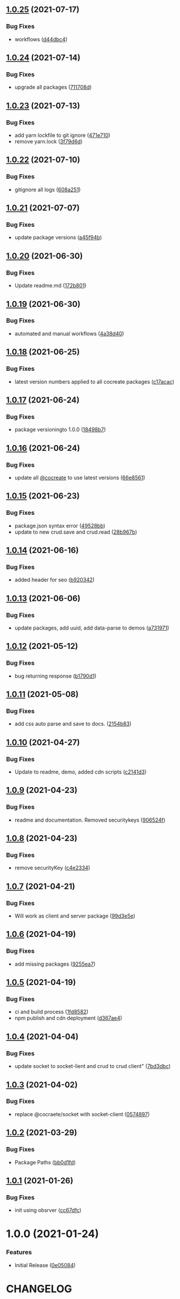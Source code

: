 ## [1.0.25](https://github.com/CoCreate-app/CoCreate-api/compare/v1.0.24...v1.0.25) (2021-07-17)


### Bug Fixes

* workflows ([d44dbc4](https://github.com/CoCreate-app/CoCreate-api/commit/d44dbc4a89791690fb7ad22f86283b5e6a2f7687))

## [1.0.24](https://github.com/CoCreate-app/CoCreate-api/compare/v1.0.23...v1.0.24) (2021-07-14)


### Bug Fixes

* upgrade all packages ([711708d](https://github.com/CoCreate-app/CoCreate-api/commit/711708d9bdf640292a4b0e709d20dc4b2f3ea64e))

## [1.0.23](https://github.com/CoCreate-app/CoCreate-api/compare/v1.0.22...v1.0.23) (2021-07-13)


### Bug Fixes

* add yarn lockfile to git ignore ([471e710](https://github.com/CoCreate-app/CoCreate-api/commit/471e710bb75564618ff6e2263eee51dc411734fb))
* remove yarn.lock ([3f79d6d](https://github.com/CoCreate-app/CoCreate-api/commit/3f79d6da508bec1dac60005a7f653ba2e0376f64))

## [1.0.22](https://github.com/CoCreate-app/CoCreate-api/compare/v1.0.21...v1.0.22) (2021-07-10)


### Bug Fixes

* gitignore all logs ([608a251](https://github.com/CoCreate-app/CoCreate-api/commit/608a251e7baea045ed5ac0c3c75499d2f5d3ef34))

## [1.0.21](https://github.com/CoCreate-app/CoCreate-api/compare/v1.0.20...v1.0.21) (2021-07-07)


### Bug Fixes

* update package versions ([a45f94b](https://github.com/CoCreate-app/CoCreate-api/commit/a45f94bec74497543caadd9333ec9966d27edf44))

## [1.0.20](https://github.com/CoCreate-app/CoCreate-api/compare/v1.0.19...v1.0.20) (2021-06-30)


### Bug Fixes

* Update readme.md ([172b801](https://github.com/CoCreate-app/CoCreate-api/commit/172b8017e11a495d63aa48e494802bc17e2f2eb6))

## [1.0.19](https://github.com/CoCreate-app/CoCreate-api/compare/v1.0.18...v1.0.19) (2021-06-30)


### Bug Fixes

* automated and manual workflows ([4a38d40](https://github.com/CoCreate-app/CoCreate-api/commit/4a38d40e8dfb30906af5ee7c0941082856c6fd4e))

## [1.0.18](https://github.com/CoCreate-app/CoCreate-api/compare/v1.0.17...v1.0.18) (2021-06-25)


### Bug Fixes

* latest version numbers applied to all cocreate packages ([c17acac](https://github.com/CoCreate-app/CoCreate-api/commit/c17acac769e13757dd9adc5cf65a1e0544a6b7cf))

## [1.0.17](https://github.com/CoCreate-app/CoCreate-api/compare/v1.0.16...v1.0.17) (2021-06-24)


### Bug Fixes

* package versioningto 1.0.0 ([18498b7](https://github.com/CoCreate-app/CoCreate-api/commit/18498b7e4076fc2e7ccf41cbe6509e5720f38514))

## [1.0.16](https://github.com/CoCreate-app/CoCreate-api/compare/v1.0.15...v1.0.16) (2021-06-24)


### Bug Fixes

* update all [@cocreate](https://github.com/cocreate) to use latest versions ([66e8561](https://github.com/CoCreate-app/CoCreate-api/commit/66e856172c6ddcf918ae87ba09b6b582e7d3245a))

## [1.0.15](https://github.com/CoCreate-app/CoCreate-api/compare/v1.0.14...v1.0.15) (2021-06-23)


### Bug Fixes

* package.json syntax error ([49528bb](https://github.com/CoCreate-app/CoCreate-api/commit/49528bb006aff9d66430b5211da3e20c63519467))
* update to new crud.save and crud.read ([28b967b](https://github.com/CoCreate-app/CoCreate-api/commit/28b967b3d7774ff2f4ba4ae56885bb787e5ad5ed))

## [1.0.14](https://github.com/CoCreate-app/CoCreate-api/compare/v1.0.13...v1.0.14) (2021-06-16)


### Bug Fixes

* added header for seo ([b920342](https://github.com/CoCreate-app/CoCreate-api/commit/b920342d2bee787ffc4efbd2ce020792122a012f))

## [1.0.13](https://github.com/CoCreate-app/CoCreate-api/compare/v1.0.12...v1.0.13) (2021-06-06)


### Bug Fixes

* update packages, add uuid, add data-parse to demos ([a731971](https://github.com/CoCreate-app/CoCreate-api/commit/a7319718eb938331bc625d3d98bf39b67ba95329))

## [1.0.12](https://github.com/CoCreate-app/CoCreate-api/compare/v1.0.11...v1.0.12) (2021-05-12)


### Bug Fixes

* bug returning response ([b1790d1](https://github.com/CoCreate-app/CoCreate-api/commit/b1790d15b83e31ecb671f6fb13a151430ac28ed7))

## [1.0.11](https://github.com/CoCreate-app/CoCreate-api/compare/v1.0.10...v1.0.11) (2021-05-08)


### Bug Fixes

* add css auto parse and save to docs. ([2154b83](https://github.com/CoCreate-app/CoCreate-api/commit/2154b832ba28b611147ddc79f966430866679400))

## [1.0.10](https://github.com/CoCreate-app/CoCreate-api/compare/v1.0.9...v1.0.10) (2021-04-27)


### Bug Fixes

* Update to readme, demo, added cdn scripts ([c2141d3](https://github.com/CoCreate-app/CoCreate-api/commit/c2141d34a45bf191d9eb09a3461e1c13b03f279d))

## [1.0.9](https://github.com/CoCreate-app/CoCreate-api/compare/v1.0.8...v1.0.9) (2021-04-23)


### Bug Fixes

* readme and documentation. Removed securitykeys ([906524f](https://github.com/CoCreate-app/CoCreate-api/commit/906524f554dfdf8b8c71dec1b9f5ae7b7fd561c9))

## [1.0.8](https://github.com/CoCreate-app/CoCreate-api/compare/v1.0.7...v1.0.8) (2021-04-23)


### Bug Fixes

* remove securityKey ([c4e2334](https://github.com/CoCreate-app/CoCreate-api/commit/c4e23343113387ede8fb9b60e195482167474071))

## [1.0.7](https://github.com/CoCreate-app/CoCreate-api/compare/v1.0.6...v1.0.7) (2021-04-21)


### Bug Fixes

* Will work as client and server package ([99d3e5e](https://github.com/CoCreate-app/CoCreate-api/commit/99d3e5e38fafe9c154dd51c5711a301213fccebe))

## [1.0.6](https://github.com/CoCreate-app/CoCreate-api/compare/v1.0.5...v1.0.6) (2021-04-19)


### Bug Fixes

* add missing packages ([9255ea7](https://github.com/CoCreate-app/CoCreate-api/commit/9255ea718bb1dac39fcba4c8d6e70e730734c915))

## [1.0.5](https://github.com/CoCreate-app/CoCreate-api/compare/v1.0.4...v1.0.5) (2021-04-19)


### Bug Fixes

* ci and build process ([1fd8582](https://github.com/CoCreate-app/CoCreate-api/commit/1fd85822b7a4711cd456661d024ff5a07e5b848a))
* npm publish and cdn deployment ([d367ae4](https://github.com/CoCreate-app/CoCreate-api/commit/d367ae48dc387dccf289cf44acedab8091db7c8f))

## [1.0.4](https://github.com/CoCreate-app/CoCreate-api/compare/v1.0.3...v1.0.4) (2021-04-04)


### Bug Fixes

* update socket to socket-lient and crud to crud client" ([7bd3dbc](https://github.com/CoCreate-app/CoCreate-api/commit/7bd3dbcf54060f491efcf0a39e75ab21211d2dba))

## [1.0.3](https://github.com/CoCreate-app/CoCreate-api/compare/v1.0.2...v1.0.3) (2021-04-02)


### Bug Fixes

* replace @cocraete/socket with socket-client ([0574897](https://github.com/CoCreate-app/CoCreate-api/commit/05748974a4feae4418ff87d9b66a5bb9f77d4fc4))

## [1.0.2](https://github.com/CoCreate-app/CoCreate-api/compare/v1.0.1...v1.0.2) (2021-03-29)


### Bug Fixes

* Package Paths ([bb0d1fd](https://github.com/CoCreate-app/CoCreate-api/commit/bb0d1fd343ab2426528c23d643b2632d2c5195b8))

## [1.0.1](https://github.com/CoCreate-app/CoCreate-api/compare/v1.0.0...v1.0.1) (2021-01-26)


### Bug Fixes

* init using obsrver ([cc67dfc](https://github.com/CoCreate-app/CoCreate-api/commit/cc67dfc55c697f8cbcefdf0851042c1ac2d4dd6a))

# 1.0.0 (2021-01-24)


### Features

* Initial Release ([0e05084](https://github.com/CoCreate-app/CoCreate-api/commit/0e050848b277b0664caf135d757ecd804c94cb88))

# CHANGELOG
